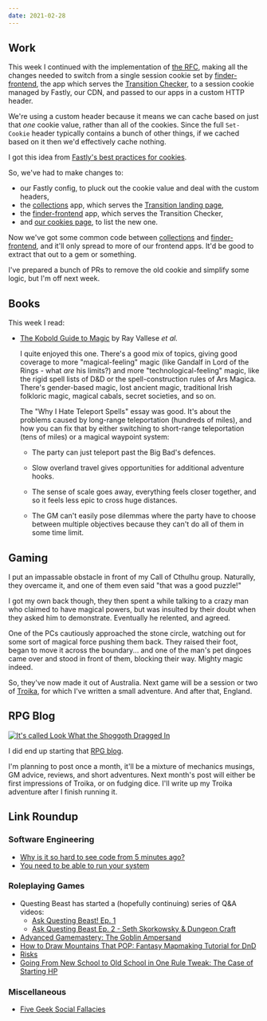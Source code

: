 ```yaml
---
date: 2021-02-28
---
```


## Work

This week I continued with the implementation of [the RFC][], making
all the changes needed to switch from a single session cookie set by
[finder-frontend][], the app which serves the [Transition Checker][],
to a session cookie managed by Fastly, our CDN, and passed to our apps
in a custom HTTP header.

We're using a custom header because it means we can cache based on
just that *one* cookie value, rather than all of the cookies.  Since
the full `Set-Cookie` header typically contains a bunch of other
things, if we cached based on it then we'd effectively cache nothing.

I got this idea from [Fastly's best practices for cookies][].

So, we've had to make changes to:

- our Fastly config, to pluck out the cookie value and deal with the
  custom headers,
- the [collections][] app, which serves the [Transition landing
  page][],
- the [finder-frontend][] app, which serves the Transition Checker,
- and [our cookies page][], to list the new one.

Now we've got some common code between [collections][] and
[finder-frontend][], and it'll only spread to more of our frontend
apps.  It'd be good to extract that out to a gem or something.

I've prepared a bunch of PRs to remove the old cookie and simplify
some logic, but I'm off next week.

[the RFC]: https://github.com/alphagov/govuk-rfcs/pull/134
[finder-frontend]: https://github.com/alphagov/finder-frontend
[Transition Checker]: https://www.gov.uk/transition-check/questions
[Fastly's best practices for cookies]: https://developer.fastly.com/reference/http-headers/Cookie/#best-practices
[collections]: https://github.com/alphagov/collections
[Transition landing page]: https://www.gov.uk/transition
[our cookies page]: https://www.gov.uk/help/cookie-details


## Books

This week I read:

- [The Kobold Guide to Magic][] by Ray Vallese *et al.*

  I quite enjoyed this one.  There's a good mix of topics, giving good
  coverage to more "magical-feeling" magic (like Gandalf in Lord of
  the Rings - what *are* his limits?) and more "technological-feeling"
  magic, like the rigid spell lists of D&D or the spell-construction
  rules of Ars Magica.  There's gender-based magic, lost ancient
  magic, traditional Irish folkloric magic, magical cabals, secret
  societies, and so on.

  The "Why I Hate Teleport Spells" essay was good.  It's about the
  problems caused by long-range teleportation (hundreds of miles), and
  how you can fix that by either switching to short-range
  teleportation (tens of miles) or a magical waypoint system:

  - The party can just teleport past the Big Bad's defences.

  - Slow overland travel gives opportunities for additional adventure
    hooks.

  - The sense of scale goes away, everything feels closer together,
    and so it feels less epic to cross huge distances.

  - The GM can't easily pose dilemmas where the party have to choose
    between multiple objectives because they can't do all of them in
    some time limit.

[The Kobold Guide to Magic]: https://koboldpress.com/kpstore/product/kobold-guide-to-magic/


## Gaming

I put an impassable obstacle in front of my Call of Cthulhu group.
Naturally, they overcame it, and one of them even said "that was a good
puzzle!"

I got my own back though, they then spent a while talking to a crazy
man who claimed to have magical powers, but was insulted by their
doubt when they asked him to demonstrate.  Eventually he relented, and
agreed.

One of the PCs cautiously approached the stone circle, watching out
for some sort of magical force pushing them back.  They raised their
foot, began to move it across the boundary... and one of the man's pet
dingoes came over and stood in front of them, blocking their way.
Mighty magic indeed.

So, they've now made it out of Australia.  Next game will be a session
or two of [Troika][], for which I've written a small adventure.  And
after that, England.

[Troika]: https://www.troikarpg.com/


## RPG Blog

[![It's called Look What the Shoggoth Dragged In](weeknotes-128/lookwhattheshoggothdraggedin.png)][blog]

I did end up starting that [RPG blog][blog].

I'm planning to post once a month, it'll be a mixture of mechanics
musings, GM advice, reviews, and short adventures.  Next month's post
will either be first impressions of Troika, or on fudging dice.  I'll
write up my Troika adventure after I finish running it.

[blog]: https://www.lookwhattheshoggothdraggedin.com/


## Link Roundup

### Software Engineering

- [Why is it so hard to see code from 5 minutes ago?](https://web.eecs.utk.edu/~azh/blog/yestercode.html)
- [You need to be able to run your system](http://catern.com/run.html)

### Roleplaying Games

- Questing Beast has started a (hopefully continuing) series of Q&A videos:
  - [Ask Questing Beast! Ep. 1](https://www.youtube.com/watch?v=wX_-qUbx1Lc)
  - [Ask Questing Beast Ep. 2 - Seth Skorkowsky & Dungeon Craft](https://www.youtube.com/watch?v=zLRnLhDp3hE)
- [Advanced Gamemastery: The Goblin Ampersand](https://www.youtube.com/watch?v=IOWKUNQEf-Y)
- [How to Draw Mountains That POP: Fantasy Mapmaking Tutorial for DnD](https://www.youtube.com/watch?v=aaCYc99Ub30)
- [Risks](http://walkingmind.evilhat.com/2018/01/17/risks/)
- [Going From New School to Old School in One Rule Tweak: The Case of Starting HP](http://monstersandmanuals.blogspot.com/2021/02/going-from-new-school-to-old-school-in.html)

### Miscellaneous

- [Five Geek Social Fallacies](https://plausiblydeniable.com/five-geek-social-fallacies/)
